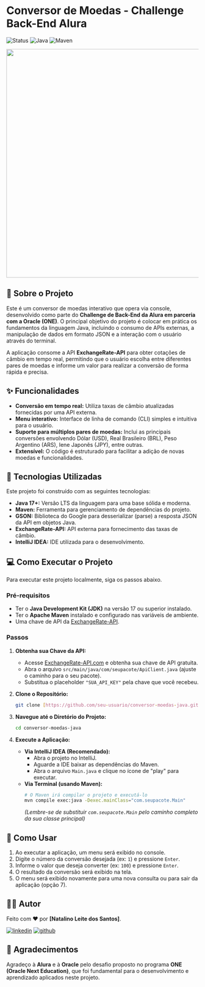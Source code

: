 # Conversor de Moedas - Challenge Back-End Alura

![Status](https://img.shields.io/badge/status-concluído-green)
![Java](https://img.shields.io/badge/Java-17%2B-blue)
![Maven](https://img.shields.io/badge/Maven-4.0.0-red)

<p align="center">
  <img src="URL_PARA_UMA_IMAGEM_OU_GIF_DO_SEU_PROJETO_EM_ACAO" width="600" />
</p>

## :scroll: Sobre o Projeto

Este é um conversor de moedas interativo que opera via console, desenvolvido como parte do **Challenge de Back-End da Alura em parceria com a Oracle (ONE)**. O principal objetivo do projeto é colocar em prática os fundamentos da linguagem Java, incluindo o consumo de APIs externas, a manipulação de dados em formato JSON e a interação com o usuário através do terminal.

A aplicação consome a API **ExchangeRate-API** para obter cotações de câmbio em tempo real, permitindo que o usuário escolha entre diferentes pares de moedas e informe um valor para realizar a conversão de forma rápida e precisa.

## :sparkles: Funcionalidades

-   **Conversão em tempo real:** Utiliza taxas de câmbio atualizadas fornecidas por uma API externa.
-   **Menu interativo:** Interface de linha de comando (CLI) simples e intuitiva para o usuário.
-   **Suporte para múltiplos pares de moedas:** Inclui as principais conversões envolvendo Dólar (USD), Real Brasileiro (BRL), Peso Argentino (ARS), Iene Japonês (JPY), entre outras.
-   **Extensível:** O código é estruturado para facilitar a adição de novas moedas e funcionalidades.

## :rocket: Tecnologias Utilizadas

Este projeto foi construído com as seguintes tecnologias:

-   **Java 17+:** Versão LTS da linguagem para uma base sólida e moderna.
-   **Maven:** Ferramenta para gerenciamento de dependências do projeto.
-   **GSON:** Biblioteca do Google para desserializar (parse) a resposta JSON da API em objetos Java.
-   **ExchangeRate-API:** API externa para fornecimento das taxas de câmbio.
-   **IntelliJ IDEA:** IDE utilizada para o desenvolvimento.

## :computer: Como Executar o Projeto

Para executar este projeto localmente, siga os passos abaixo.

### Pré-requisitos

-   Ter o **Java Development Kit (JDK)** na versão 17 ou superior instalado.
-   Ter o **Apache Maven** instalado e configurado nas variáveis de ambiente.
-   Uma chave de API da [ExchangeRate-API](https://www.exchangerate-api.com/).

### Passos

1.  **Obtenha sua Chave da API:**
    -   Acesse [ExchangeRate-API.com](https://www.exchangerate-api.com/) e obtenha sua chave de API gratuita.
    -   Abra o arquivo `src/main/java/com/seupacote/ApiClient.java` (ajuste o caminho para o seu pacote).
    -   Substitua o placeholder `"SUA_API_KEY"` pela chave que você recebeu.

2.  **Clone o Repositório:**
    ```bash
    git clone [https://github.com/seu-usuario/conversor-moedas-java.git](https://github.com/seu-usuario/conversor-moedas-java.git)
    ```

3.  **Navegue até o Diretório do Projeto:**
    ```bash
    cd conversor-moedas-java
    ```

4.  **Execute a Aplicação:**
    * **Via IntelliJ IDEA (Recomendado):**
        -   Abra o projeto no IntelliJ.
        -   Aguarde a IDE baixar as dependências do Maven.
        -   Abra o arquivo `Main.java` e clique no ícone de "play" para executar.
    * **Via Terminal (usando Maven):**
        ```bash
        # O Maven irá compilar o projeto e executá-lo
        mvn compile exec:java -Dexec.mainClass="com.seupacote.Main"
        ```
        *(Lembre-se de substituir `com.seupacote.Main` pelo caminho completo da sua classe principal)*

## :money_with_wings: Como Usar

1.  Ao executar a aplicação, um menu será exibido no console.
2.  Digite o número da conversão desejada (ex: `1`) e pressione `Enter`.
3.  Informe o valor que deseja converter (ex: `100`) e pressione `Enter`.
4.  O resultado da conversão será exibido na tela.
5.  O menu será exibido novamente para uma nova consulta ou para sair da aplicação (opção 7).

## :man_technologist: Autor

Feito com ❤️ por **[Natalino Leite dos Santos]**.

[![linkedin](https://img.shields.io/badge/linkedin-0A66C2?style=for-the-badge&logo=linkedin&logoColor=white)](https://www.linkedin.com/in/natalino-leite-dev/)
[![github](https://img.shields.io/badge/github-000?style=for-the-badge&logo=github&logoColor=white)](https://github.com/NatalinoLeite)

## :pray: Agradecimentos

Agradeço à **Alura** e à **Oracle** pelo desafio proposto no programa **ONE (Oracle Next Education)**, que foi fundamental para o desenvolvimento e aprendizado aplicados neste projeto.

